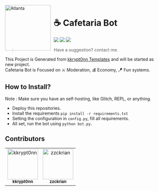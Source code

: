 <img width="150" height="150" align="left" style="float: left; margin: 0 10px 0 0;" alt="Atlanta" src="https://i.ibb.co/fdq4nxs/cafebot.jpg">                                       

# ☕ Cafetaria Bot  

[![](https://img.shields.io/badge/Status-Projecting-brightgreen)](https://github.com/prrssr/cafetaria)
[![](https://img.shields.io/badge/Build-Python-blue)](https://github.com/prrssr/cafetaria)
[![](https://img.shields.io/badge/Version-0.1-red)](https://github.com/prrssr/cafetaria)

> Have a suggestion? contact me.

This Project is Generated from [kkrypt0nn Templates](https://github.com/kkrypt0nn/Python-Discord-Bot-Template) and will be started as new project.  
Cafetaria Bot is Focused on ⚔ Moderation, 💰 Economy, 🪁 Fun systems. 
  
## How to Install?
Note : Make sure you have an self-hosting, like Glitch, REPL, or anything.  
*   Deploy this repositories.
*   Install the requirements `pip install -r requirements.txt`  
*   Setting the configuration in `config.py`, fill all requirements.  
*   All set, run the bot using `python bot.py`.  
  
## Contributors
<table><tr><td align="center"><a href="https://github.com/kkrypt0nn"><img src="https://avatars.githubusercontent.com/u/43011723?s=400&u=23cf7560d975a89f750fcc974f4565f6c9cfa810&v=4" width="100px;" alt="kkrypt0nn"/><br /><sub><b>kkrypt0nn</b></sub></a><br /><td align="center"><a href="https://github.com/zzckrian"><img src="https://avatars.githubusercontent.com/u/73385616?s=400&v=4" width="100px;" alt="zzckrian"/><br /><sub><b>zzckrian</b></sub></a><br /></table>
